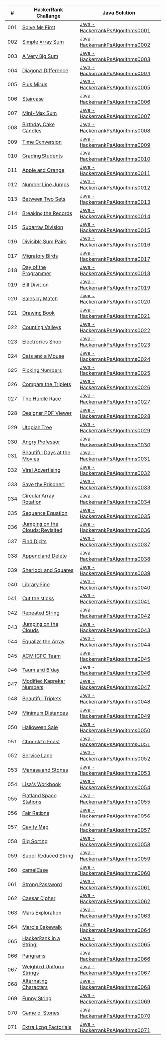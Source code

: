 |  #  | HackerRank Challange | Java Solution |
| --- | -------------------- | ------------- |
| 001 | [Solve Me First](https://www.hackerrank.com/challenges/solve-me-first/problem?isFullScreen=true) | [Java - HackerrankPsAlgorithms0001](./HackerrankPsAlgorithms0001.java) |
| 002 | [Simple Array Sum](https://www.hackerrank.com/challenges/simple-array-sum/problem?isFullScreen=true) | [Java - HackerrankPsAlgorithms0002](./HackerrankPsAlgorithms0002.java) |
| 003 | [A Very Big Sum](https://www.hackerrank.com/challenges/a-very-big-sum/problem?isFullScreen=true) | [Java - HackerrankPsAlgorithms0003](./HackerrankPsAlgorithms0003.java) |
| 004 | [Diagonal Difference](https://www.hackerrank.com/challenges/diagonal-difference/problem?isFullScreen=true) | [Java - HackerrankPsAlgorithms0004](./HackerrankPsAlgorithms0004.java) |
| 005 | [Plus Minus](https://www.hackerrank.com/challenges/plus-minus/problem?isFullScreen=true) | [Java - HackerrankPsAlgorithms0005](./HackerrankPsAlgorithms0005.java) |
| 006 | [Staircase](https://www.hackerrank.com/challenges/staircase/problem?isFullScreen=true) | [Java - HackerrankPsAlgorithms0006](./HackerrankPsAlgorithms0006.java) |
| 007 | [Mini-Max Sum](https://www.hackerrank.com/challenges/mini-max-sum/problem?isFullScreen=true) | [Java - HackerrankPsAlgorithms0007](./HackerrankPsAlgorithms0007.java) |
| 008 | [Birthday Cake Candles](https://www.hackerrank.com/challenges/birthday-cake-candles/problem?isFullScreen=true) | [Java - HackerrankPsAlgorithms0008](./HackerrankPsAlgorithms0008.java) |
| 009 | [Time Conversion](https://www.hackerrank.com/challenges/time-conversion/problem?isFullScreen=true) | [Java - HackerrankPsAlgorithms0009](./HackerrankPsAlgorithms0009.java) |
| 010 | [Grading Students](https://www.hackerrank.com/challenges/grading/problem?isFullScreen=true) | [Java - HackerrankPsAlgorithms0010](./HackerrankPsAlgorithms0010.java) |
| 011 | [Apple and Orange](https://www.hackerrank.com/challenges/apple-and-orange/problem?isFullScreen=true) | [Java - HackerrankPsAlgorithms0011](./HackerrankPsAlgorithms0011.java) |
| 012 | [Number Line Jumps](https://www.hackerrank.com/challenges/kangaroo/problem?isFullScreen=true) | [Java - HackerrankPsAlgorithms0012](./HackerrankPsAlgorithms0012.java) |
| 013 | [Between Two Sets](https://www.hackerrank.com/challenges/between-two-sets/problem?isFullScreen=true) | [Java - HackerrankPsAlgorithms0013](./HackerrankPsAlgorithms0013.java) |
| 014 | [Breaking the Records](https://www.hackerrank.com/challenges/breaking-best-and-worst-records/problem?isFullScreen=true) | [Java - HackerrankPsAlgorithms0014](./HackerrankPsAlgorithms0014.java) |
| 015 | [Subarray Division](https://www.hackerrank.com/challenges/the-birthday-bar/problem?isFullScreen=true) | [Java - HackerrankPsAlgorithms0015](./HackerrankPsAlgorithms0015.java) |
| 016 | [Divisible Sum Pairs](https://www.hackerrank.com/challenges/divisible-sum-pairs/problem?isFullScreen=true) | [Java - HackerrankPsAlgorithms0016](./HackerrankPsAlgorithms0016.java) |
| 017 | [Migratory Birds](https://www.hackerrank.com/challenges/migratory-birds/problem?isFullScreen=true) | [Java - HackerrankPsAlgorithms0017](./HackerrankPsAlgorithms0017.java) |
| 018 | [Day of the Programmer](https://www.hackerrank.com/challenges/day-of-the-programmer/problem?isFullScreen=true) | [Java - HackerrankPsAlgorithms0018](./HackerrankPsAlgorithms0018.java) |
| 019 | [Bill Division](https://www.hackerrank.com/challenges/bon-appetit/problem?isFullScreen=true) | [Java - HackerrankPsAlgorithms0019](./HackerrankPsAlgorithms0019.java) |
| 020 | [Sales by Match](https://www.hackerrank.com/challenges/sock-merchant/problem?isFullScreen=true) | [Java - HackerrankPsAlgorithms0020](./HackerrankPsAlgorithms0020.java) |
| 021 | [Drawing Book](https://www.hackerrank.com/challenges/drawing-book/problem?isFullScreen=true) | [Java - HackerrankPsAlgorithms0021](./HackerrankPsAlgorithms0021.java) |
| 022 | [Counting Valleys](https://www.hackerrank.com/challenges/counting-valleys/problem?isFullScreen=true) | [Java - HackerrankPsAlgorithms0022](./HackerrankPsAlgorithms0022.java) |
| 023 | [Electronics Shop](https://www.hackerrank.com/challenges/electronics-shop/problem?isFullScreen=true) | [Java - HackerrankPsAlgorithms0023](./HackerrankPsAlgorithms0023.java) |
| 024 | [Cats and a Mouse](https://www.hackerrank.com/challenges/cats-and-a-mouse/problem?isFullScreen=true) | [Java - HackerrankPsAlgorithms0024](./HackerrankPsAlgorithms0024.java) |
| 025 | [Picking Numbers](https://www.hackerrank.com/challenges/picking-numbers/problem?isFullScreen=true) | [Java - HackerrankPsAlgorithms0025](./HackerrankPsAlgorithms0025.java) |
| 026 | [Compare the Triplets](https://www.hackerrank.com/challenges/compare-the-triplets/problem?isFullScreen=true) | [Java - HackerrankPsAlgorithms0026](./HackerrankPsAlgorithms0026.java) |
| 027 | [The Hurdle Race](https://www.hackerrank.com/challenges/the-hurdle-race/problem?isFullScreen=true) | [Java - HackerrankPsAlgorithms0027](./HackerrankPsAlgorithms0027.java) |
| 028 | [Designer PDF Viewer](https://www.hackerrank.com/challenges/designer-pdf-viewer/problem?isFullScreen=true) | [Java - HackerrankPsAlgorithms0028](./HackerrankPsAlgorithms0028.java) |
| 029 | [Utopian Tree](https://www.hackerrank.com/challenges/utopian-tree/problem?isFullScreen=true) | [Java - HackerrankPsAlgorithms0029](./HackerrankPsAlgorithms0029.java) |
| 030 | [Angry Professor](https://www.hackerrank.com/challenges/angry-professor/problem?isFullScreen=true) | [Java - HackerrankPsAlgorithms0030](./HackerrankPsAlgorithms0030.java) |
| 031 | [Beautiful Days at the Movies](https://www.hackerrank.com/challenges/beautiful-days-at-the-movies/problem?isFullScreen=true) | [Java - HackerrankPsAlgorithms0031](./HackerrankPsAlgorithms0031.java) |
| 032 | [Viral Advertising](https://www.hackerrank.com/challenges/strange-advertising/problem?isFullScreen=true) | [Java - HackerrankPsAlgorithms0032](./HackerrankPsAlgorithms0032.java) |
| 033 | [Save the Prisoner!](https://www.hackerrank.com/challenges/save-the-prisoner/problem?isFullScreen=true) | [Java - HackerrankPsAlgorithms0033](./HackerrankPsAlgorithms0033.java) |
| 034 | [Circular Array Rotation](https://www.hackerrank.com/challenges/circular-array-rotation/problem?isFullScreen=true) | [Java - HackerrankPsAlgorithms0034](./HackerrankPsAlgorithms0034.java) |
| 035 | [Sequence Equation](https://www.hackerrank.com/challenges/permutation-equation/problem?isFullScreen=true) | [Java - HackerrankPsAlgorithms0035](./HackerrankPsAlgorithms0035.java) |
| 036 | [Jumping on the Clouds: Revisited](https://www.hackerrank.com/challenges/jumping-on-the-clouds-revisited/problem?isFullScreen=true) | [Java - HackerrankPsAlgorithms0036](./HackerrankPsAlgorithms0036.java) |
| 037 | [Find Digits](https://www.hackerrank.com/challenges/find-digits/problem?isFullScreen=true) | [Java - HackerrankPsAlgorithms0037](./HackerrankPsAlgorithms0037.java) |
| 038 | [Append and Delete](https://www.hackerrank.com/challenges/append-and-delete/problem?isFullScreen=true) | [Java - HackerrankPsAlgorithms0038](./HackerrankPsAlgorithms0038.java) |
| 039 | [Sherlock and Squares](https://www.hackerrank.com/challenges/sherlock-and-squares/problem?isFullScreen=true) | [Java - HackerrankPsAlgorithms0039](./HackerrankPsAlgorithms0039.java) |
| 040 | [Library Fine](https://www.hackerrank.com/challenges/library-fine/problem?isFullScreen=true) | [Java - HackerrankPsAlgorithms0040](./HackerrankPsAlgorithms0040.java) |
| 041 | [Cut the sticks](https://www.hackerrank.com/challenges/cut-the-sticks/problem?isFullScreen=true) | [Java - HackerrankPsAlgorithms0041](./HackerrankPsAlgorithms0041.java) |
| 042 | [Repeated String](https://www.hackerrank.com/challenges/repeated-string/problem?isFullScreen=true) | [Java - HackerrankPsAlgorithms0042](./HackerrankPsAlgorithms0042.java) |
| 043 | [Jumping on the Clouds](https://www.hackerrank.com/challenges/jumping-on-the-clouds/problem?isFullScreen=true) | [Java - HackerrankPsAlgorithms0043](./HackerrankPsAlgorithms0043.java) |
| 044 | [Equalize the Array](https://www.hackerrank.com/challenges/equality-in-a-array/problem?isFullScreen=true) | [Java - HackerrankPsAlgorithms0044](./HackerrankPsAlgorithms0044.java) |
| 045 | [ACM ICPC Team](https://www.hackerrank.com/challenges/acm-icpc-team/problem?isFullScreen=true) | [Java - HackerrankPsAlgorithms0045](./HackerrankPsAlgorithms0045.java) |
| 046 | [Taum and B'day](https://www.hackerrank.com/challenges/taum-and-bday/problem?isFullScreen=true) | [Java - HackerrankPsAlgorithms0046](./HackerrankPsAlgorithms0046.java) |
| 047 | [Modified Kaprekar Numbers](https://www.hackerrank.com/challenges/kaprekar-numbers/problem?isFullScreen=true) | [Java - HackerrankPsAlgorithms0047](./HackerrankPsAlgorithms0047.java) |
| 048 | [Beautiful Triplets](https://www.hackerrank.com/challenges/beautiful-triplets/problem?isFullScreen=true) | [Java - HackerrankPsAlgorithms0048](./HackerrankPsAlgorithms0048.java) |
| 049 | [Minimum Distances](https://www.hackerrank.com/challenges/minimum-distances/problem?isFullScreen=true) | [Java - HackerrankPsAlgorithms0049](./HackerrankPsAlgorithms0049.java) |
| 050 | [Halloween Sale](https://www.hackerrank.com/challenges/halloween-sale/problem?isFullScreen=true) | [Java - HackerrankPsAlgorithms0050](./HackerrankPsAlgorithms0050.java) |
| 051 | [Chocolate Feast](https://www.hackerrank.com/challenges/chocolate-feast/problem?isFullScreen=true) | [Java - HackerrankPsAlgorithms0051](./HackerrankPsAlgorithms0051.java) |
| 052 | [Service Lane](https://www.hackerrank.com/challenges/service-lane/problem?isFullScreen=true) | [Java - HackerrankPsAlgorithms0052](./HackerrankPsAlgorithms0052.java) |
| 053 | [Manasa and Stones](https://www.hackerrank.com/challenges/manasa-and-stones/problem?isFullScreen=true) | [Java - HackerrankPsAlgorithms0053](./HackerrankPsAlgorithms0053.java) |
| 054 | [Lisa's Workbook](https://www.hackerrank.com/challenges/lisa-workbook/problem?isFullScreen=true) | [Java - HackerrankPsAlgorithms0054](./HackerrankPsAlgorithms0054.java) |
| 055 | [Flatland Space Stations](https://www.hackerrank.com/challenges/flatland-space-stations/problem?isFullScreen=true) | [Java - HackerrankPsAlgorithms0055](./HackerrankPsAlgorithms0055.java) |
| 056 | [Fair Rations](https://www.hackerrank.com/challenges/fair-rations/problem?isFullScreen=true) | [Java - HackerrankPsAlgorithms0056](./HackerrankPsAlgorithms0056.java) |
| 057 | [Cavity Map](https://www.hackerrank.com/challenges/cavity-map/problem?isFullScreen=true) | [Java - HackerrankPsAlgorithms0057](./HackerrankPsAlgorithms0057.java) |
| 058 | [Big Sorting](https://www.hackerrank.com/challenges/big-sorting/problem?isFullScreen=true) | [Java - HackerrankPsAlgorithms0058](./HackerrankPsAlgorithms0058.java) |
| 059 | [Super Reduced String](https://www.hackerrank.com/challenges/reduced-string/problem?isFullScreen=true) | [Java - HackerrankPsAlgorithms0059](./HackerrankPsAlgorithms0059.java) |
| 060 | [camelCase](https://www.hackerrank.com/challenges/camelcase/problem?isFullScreen=true) | [Java - HackerrankPsAlgorithms0060](./HackerrankPsAlgorithms0060.java) |
| 061 | [Strong Password](https://www.hackerrank.com/challenges/strong-password/problem?isFullScreen=true) | [Java - HackerrankPsAlgorithms0061](./HackerrankPsAlgorithms0061.java) |
| 062 | [Caesar Cipher](https://www.hackerrank.com/challenges/caesar-cipher-1/problem?isFullScreen=true) | [Java - HackerrankPsAlgorithms0062](./HackerrankPsAlgorithms0062.java) |
| 063 | [Mars Exploration](https://www.hackerrank.com/challenges/mars-exploration/problem?isFullScreen=true) | [Java - HackerrankPsAlgorithms0063](./HackerrankPsAlgorithms0063.java) |
| 064 | [Marc's Cakewalk](https://www.hackerrank.com/challenges/marcs-cakewalk/problem?isFullScreen=true) | [Java - HackerrankPsAlgorithms0064](./HackerrankPsAlgorithms0064.java) |
| 065 | [HackerRank in a String!](https://www.hackerrank.com/challenges/hackerrank-in-a-string/problem?isFullScreen=true) | [Java - HackerrankPsAlgorithms0065](./HackerrankPsAlgorithms0065.java) |
| 066 | [Pangrams](https://www.hackerrank.com/challenges/pangrams/problem?isFullScreen=true) | [Java - HackerrankPsAlgorithms0066](./HackerrankPsAlgorithms0066.java) |
| 067 | [Weighted Uniform Strings](https://www.hackerrank.com/challenges/weighted-uniform-string/problem?isFullScreen=true) | [Java - HackerrankPsAlgorithms0067](./HackerrankPsAlgorithms0067.java) |
| 068 | [Alternating Characters](https://www.hackerrank.com/challenges/alternating-characters/problem?isFullScreen=true) | [Java - HackerrankPsAlgorithms0068](./HackerrankPsAlgorithms0068.java) |
| 069 | [Funny String](https://www.hackerrank.com/challenges/funny-string/problem?isFullScreen=true) | [Java - HackerrankPsAlgorithms0069](./HackerrankPsAlgorithms0069.java) |
| 070 | [Game of Stones](https://www.hackerrank.com/challenges/game-of-stones-1/problem?isFullScreen=true) | [Java - HackerrankPsAlgorithms0070](./HackerrankPsAlgorithms0070.java) |
| 071 | [Extra Long Factorials](https://www.hackerrank.com/challenges/extra-long-factorials/problem?isFullScreen=true) | [Java - HackerrankPsAlgorithms0071](./HackerrankPsAlgorithms0071.java) |